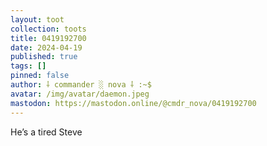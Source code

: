 ```yaml
---
layout: toot
collection: toots
title: 0419192700
date: 2024-04-19
published: true
tags: []
pinned: false
author: ⸸ commander ░ nova ⸸ :~$
avatar: /img/avatar/daemon.jpeg
mastodon: https://mastodon.online/@cmdr_nova/0419192700
---
```


He’s a tired Steve
